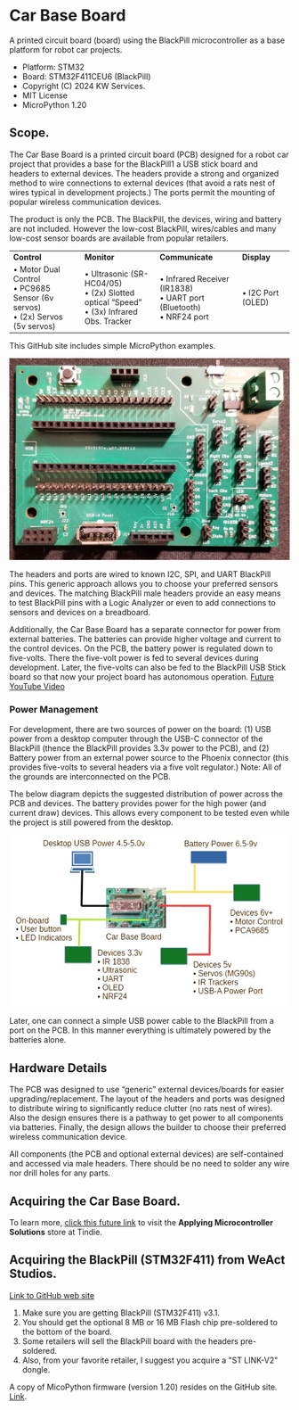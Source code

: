 # Car Base Board
A printed circuit board (board) using the BlackPill microcontroller as a base platform for robot car projects.

* Platform: STM32
* Board: STM32F411CEU6 (BlackPill)
* Copyright (C) 2024 KW Services.
* MIT License
* MicroPython 1.20

## Scope.
The Car Base Board is a printed circuit board (PCB) designed for a robot car project that provides a base for 
the BlackPill1
 a USB stick board and headers to external devices. The headers provide a strong and organized 
method to wire connections to external devices (that avoid a rats nest of wires typical in development projects.)
The ports permit the mounting of popular wireless communication devices.

The product is only the PCB. The BlackPill, the devices, wiring and battery are not included. However the 
low-cost BlackPill, wires/cables and many low-cost sensor boards are available from popular retailers.
<div align="left">
    <table >
    <tr>
        <td><b>Control</b></td>
        <td><b>Monitor</b></td>
        <td><b>Communicate</b></td>
        <td><b>Display</b></td>
    </tr>
     <tr>
        <td>
        &#x2022; Motor Dual Control</br>
        &#x2022; PC9685 Sensor (6v servos)</br>
        &#x2022; (2x) Servos (5v servos)</br>
        </td>
        <td>
        &#x2022; Ultrasonic (SR-HC04/05)</br>
        &#x2022; (2x) Slotted optical “Speed”</br>
        &#x2022; (3x) Infrared Obs. Tracker</br>
        </td>
        <td>
        &#x2022; Infrared Receiver (IR1838)</br>
        &#x2022; UART port (Bluetooth)</br>
        &#x2022; NRF24 port</br>
        </td>
        <td>
        &#x2022; I2C Port (OLED)</br>
        </td>
     </tr>
    </table>
</div>

This GitHub site includes simple MicroPython examples.

![](Board_image.jpg)

The headers and ports are wired to known I2C, SPI, and UART BlackPill pins. This generic approach allows 
you to choose your preferred sensors and devices. The matching BlackPill male headers provide an easy means
to test BlackPill pins with a Logic Analyzer or even to add connections to sensors and devices on a breadboard.

Additionally, the Car Base Board has a separate connector for power from external batteries. The batteries can 
provide higher voltage and current to the control devices. On the PCB, the battery power is regulated down to 
five-volts. There the five-volt power is fed to several devices during development. Later, the five-volts can 
also be fed to the BlackPill USB Stick board so that now your project board has autonomous operation. [Future YouTube Video]()

### Power Management
For development, there are two sources of power on the board: (1) USB power from a desktop computer 
through the USB-C connector of the BlackPill (thence the BlackPill provides 3.3v power to the PCB), and (2) 
Battery power from an external power source to the Phoenix connector (this provides five-volts to several 
headers via a five volt regulator.) Note: All of the grounds are interconnected on the PCB.

The below diagram depicts the suggested distribution of power across the PCB and devices. The battery 
provides power for the high power (and current draw) devices. This allows every component to be tested even 
while the project is still powered from the desktop. 

![](PowerDiagram.jpg)

Later, one can connect a simple USB power cable to the 
BlackPill from a port on the PCB. In this manner everything is ultimately powered by the batteries alone.

## Hardware Details
The PCB was designed to use “generic” external devices/boards for easier upgrading/replacement.  The layout of the headers and ports was designed to distribute wiring to significantly reduce clutter (no rats nest of wires).  Also the design ensures there is a pathway to get power to all components via batteries.  Finally, the design allows the builder to choose their preferred wireless communication device.

All components (the PCB and optional external devices) are self-contained and accessed via male headers. There should be no need to solder any wire nor drill holes for any parts.

## Acquiring the Car Base Board.
To learn more, [click this future link]() to visit the <B>Applying Microcontroller Solutions</B> store at Tindie.

## Acquiring the <B>BlackPill</B> (STM32F411) from WeAct Studios.
[Link to GitHub web site](https://GitHub.com/WeActStudio/WeActStudio.MiniSTM32F4x1)

1. Make sure you are getting BlackPill (STM32F411) v3.1.
2. You should get the optional 8 MB or 16 MB Flash chip pre-soldered to the bottom of the board.
3. Some retailers will sell the BlackPill board with the headers pre-soldered.
4. Also, from your favorite retailer, I suggest you acquire a "ST LINK-V2" dongle.

A copy of MicoPython firmware (version 1.20) resides on the GitHub site. [Link](https://GitHub.com/kwinter745321/STM32F411BaseBoard/tree/main/Firmware).  

